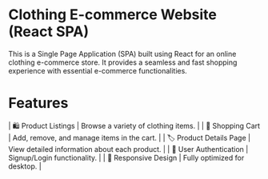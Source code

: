# Clothing E-commerce Website (React SPA)
This is a Single Page Application (SPA) built using React for an online clothing e-commerce store. It provides a seamless and fast shopping experience with essential e-commerce functionalities.

# Features

| 🛍️ Product Listings    | Browse a variety of clothing items. |
| 🛒 Shopping Cart       | Add, remove, and manage items in the cart. |
| 🏷️ Product Details Page        | View detailed information about each product. |
| 🔐 User Authentication       | Signup/Login functionality. |
| 🎨 Responsive Design       | Fully optimized for desktop. |
